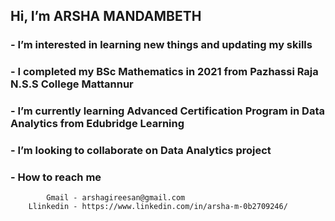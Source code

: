## Hi, I’m ARSHA MANDAMBETH
### - I’m interested in learning new things and updating my skills
### - I completed my BSc Mathematics in 2021 from Pazhassi Raja N.S.S College Mattannur
### - I’m currently learning Advanced Certification Program in Data Analytics from Edubridge Learning
### - I’m looking to collaborate on Data Analytics project
### - How to reach me
            Gmail - arshagireesan@gmail.com
        Llinkedin - https://www.linkedin.com/in/arsha-m-0b2709246/
<!---
ARSHAMANDAMBETH/ARSHAMANDAMBETH is a ✨ special ✨ repository because its `README.md` (this file) appears on your GitHub profile.
You can click the Preview link to take a look at your changes.
--->
